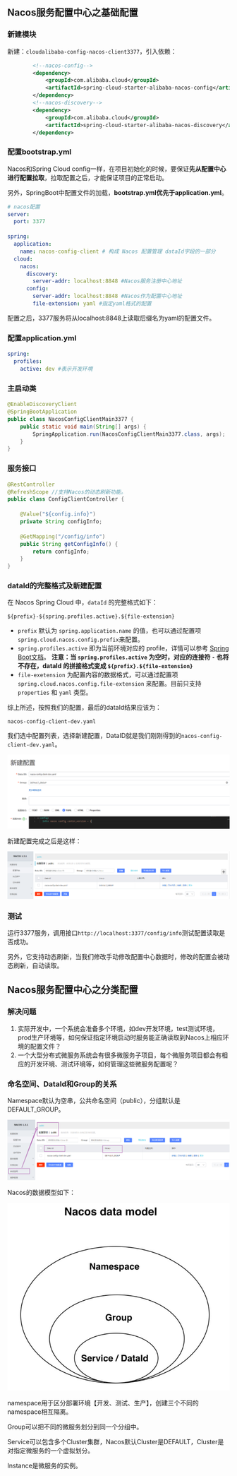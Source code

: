 ## Nacos服务配置中心之基础配置

### 新建模块

新建：`cloudalibaba-config-nacos-client3377`，引入依赖：

```xml
        <!--nacos-config-->
        <dependency>
            <groupId>com.alibaba.cloud</groupId>
            <artifactId>spring-cloud-starter-alibaba-nacos-config</artifactId>
        </dependency>
        <!--nacos-discovery-->
        <dependency>
            <groupId>com.alibaba.cloud</groupId>
            <artifactId>spring-cloud-starter-alibaba-nacos-discovery</artifactId>
        </dependency>
```

### 配置bootstrap.yml

Nacos和Spring Cloud config一样，在项目初始化的时候，要保证**先从配置中心进行配置拉取**，拉取配置之后，才能保证项目的正常启动。

另外，SpringBoot中配置文件的加载，**bootstrap.yml优先于application.yml**。

```yml
# nacos配置
server:
  port: 3377

spring:
  application:
    name: nacos-config-client # 构成 Nacos 配置管理 dataId字段的一部分
  cloud:
    nacos:
      discovery:
        server-addr: localhost:8848 #Nacos服务注册中心地址
      config:
        server-addr: localhost:8848 #Nacos作为配置中心地址
        file-extension: yaml #指定yaml格式的配置
```

配置之后，3377服务将从localhost:8848上读取后缀名为yaml的配置文件。

### 配置application.yml

```yml
spring:
  profiles:
    active: dev #表示开发环境
```

### 主启动类

```java
@EnableDiscoveryClient
@SpringBootApplication
public class NacosConfigClientMain3377 {
    public static void main(String[] args) {
        SpringApplication.run(NacosConfigClientMain3377.class, args);
    }
}
```

### 服务接口

```java
@RestController
@RefreshScope //支持Nacos的动态刷新功能。
public class ConfigClientController {

    @Value("${config.info}")
    private String configInfo;

    @GetMapping("/config/info")
    public String getConfigInfo() {
        return configInfo;
    }
}
```

### dataId的完整格式及新建配置

在 Nacos Spring Cloud 中，`dataId` 的完整格式如下：

```plain
${prefix}-${spring.profiles.active}.${file-extension}
```

- `prefix` 默认为 `spring.application.name` 的值，也可以通过配置项 `spring.cloud.nacos.config.prefix`来配置。
- `spring.profiles.active` 即为当前环境对应的 profile，详情可以参考 [Spring Boot文档](https://docs.spring.io/spring-boot/docs/current/reference/html/boot-features-profiles.html#boot-features-profiles)。 **注意：当 `spring.profiles.active` 为空时，对应的连接符 `-` 也将不存在，dataId 的拼接格式变成 `${prefix}.${file-extension}`**
- `file-exetension` 为配置内容的数据格式，可以通过配置项 `spring.cloud.nacos.config.file-extension` 来配置。目前只支持 `properties` 和 `yaml` 类型。

综上所述，按照我们的配置，最后的dataId结果应该为：

```plain
nacos-config-client-dev.yaml
```

我们选中配置列表，选择新建配置，DataID就是我们刚刚得到的`nacos-config-client-dev.yaml`。

![image-20201206005316305](img/SpringCloudAlibaba%E5%AD%A6%E4%B9%A0%E7%AC%94%E8%AE%B0%EF%BC%9ANacos%E6%9C%8D%E5%8A%A1%E9%85%8D%E7%BD%AE/image-20201206005316305.png)

新建配置完成之后是这样：

![image-20201206005440348](img/SpringCloudAlibaba%E5%AD%A6%E4%B9%A0%E7%AC%94%E8%AE%B0%EF%BC%9ANacos%E6%9C%8D%E5%8A%A1%E9%85%8D%E7%BD%AE/image-20201206005440348.png)

### 测试

运行3377服务，调用接口`http://localhost:3377/config/info`测试配置读取是否成功。

另外，它支持动态刷新，当我们修改手动修改配置中心数据时，修改的配置会被动态刷新，自动读取。

## Nacos服务配置中心之分类配置

### 解决问题

1. 实际开发中，一个系统会准备多个环境，如dev开发环境，test测试环境，prod生产环境等，如何保证指定环境启动时服务能正确读取到Nacos上相应环境的配置文件？
2. 一个大型分布式微服务系统会有很多微服务子项目，每个微服务项目都会有相应的开发环境、测试环境等，如何管理这些微服务配置呢？

### 命名空间、DataId和Group的关系

Namespace默认为空串，公共命名空间（public），分组默认是DEFAULT_GROUP。

![image-20201206010843820](img/SpringCloudAlibaba%E5%AD%A6%E4%B9%A0%E7%AC%94%E8%AE%B0%EF%BC%9ANacos%E6%9C%8D%E5%8A%A1%E9%85%8D%E7%BD%AE/image-20201206010843820.png)

Nacos的数据模型如下：

![nacos_data_model](img/SpringCloudAlibaba%E5%AD%A6%E4%B9%A0%E7%AC%94%E8%AE%B0%EF%BC%9ANacos%E6%9C%8D%E5%8A%A1%E9%85%8D%E7%BD%AE/1561217857314-95ab332c-acfb-40b2-957a-aae26c2b5d71.jpeg)

namespace用于区分部署环境【开发、测试、生产】，创建三个不同的namespace相互隔离。

Group可以把不同的微服务划分到同一个分组中。

Service可以包含多个Cluster集群，Nacos默认Cluster是DEFAULT，Cluster是对指定微服务的一个虚拟划分。

Instance是微服务的实例。

